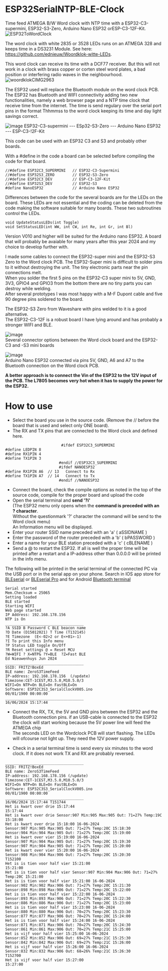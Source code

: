 # ESP32SerialNTP-BLE-Clock
Time feed ATMEGA B/W Word clock with NTP time with a ESP32-C3-supermini, ESP32-S3-Zero, Arduino Nano ESP32 orESP-C3-12F-Kit. 
![ESP32ToWordClock](https://github.com/ednieuw/ESP32SerialNTP-BLE-Clock/assets/12166816/ac6b3e92-fde4-49cc-915b-91af3d018617)

The word clock with white 2835 or 3528 LEDs runs on an ATMEGA 328 and keeps time in a DS3231 Module.
See here: https://github.com/ednieuw/Woordklok-witte-LEDs.

This word clock can receive its time with a DCF77 receiver. But this will not work in a clock with brass copper or corten steel word plates, a bad position or interfering radio waves in the neighbourhood.<br>
![woordklokCIMG2963](https://github.com/ednieuw/ESP32SerialNTP-BLE-Clock/assets/12166816/ed78be12-9529-405e-b355-75b00a09bf1c)

The ESP32 used will replace the Bluetooth module on the word clock PCB. The ESP32 has Bluetooth and WIFI connectivity adding two new functionalities, namely a web browser page and a NTP time clock that receive time from the internet.
The time is send regulary over the serial port pins in the format Thhmmss to the word clock keeping its time and day light savings correct. 

![image](https://github.com/ednieuw/ESP32SerialNTP-BLE-Clock/assets/12166816/a7aacb75-6bb4-4673-abc5-d958b976eb5a)
ESP32-C3-supermini --- ESp32-S3-Zero --- Arduino Nano ESP32 --- ESP-C3-!2F-Kit 

This code can be used with an ESP32 C3 and S3 and probably other boards.

With a #define in the code a board can be selected before compiling the code for that board.<br>

```
//#define ESP32C3_SUPERMINI   // ESP32-C3-Supermini
//#define ESP32S3_ZERO        // ESP32-S3-Zero
//#define ESP32C3_DEV         // ESP-C3-12F-Kit 
//#define ESP32S3_DEV         // ESP32-S3
#define NanoESP32             // Arduino Nano ESP32
``` 
Differences between the code for the several boards are for the LEDs on the board. These LEDs are not essential and the coding can be  deleted from the code making the software suitable for many boards. These two subroutines control the LEDs.
```
void UpdateStatusLEDs(int Toggle)
void SetStatusLED(int WW, int CW, int Re, int Gr, int Bl)
```
Version V010 and higher will be suited for the Arduino nano ESP32. A board that will probably be avaiable for many years after this year 2024 and my choice to develop further with.

I made some cables to connect the ESP32-super mini and the ESP32-S3 Zero to the Word clock PCB.
The ESP32-Super mini is difficult to solder pins to it without destroying the unit. The tiny electronic parts near the pin connections melt.<br> 
When you solder the first 5 pins on the ESP32-C3 super mini to 5V, GND, 3V3, GPIO4 and GPIO3 from the bottom there are no tiny parts you can destroy while welding.<br>
After several prototypes I was most happy with a M-F Dupont cable and five 90 degree pins soldered to the board. 

The ESP32-S3 Zero from Waveshare with pins welded to it is a good alternative.<br>
The ESP32-C3-12F is a robust board I have lying around and has probably a stronger WIFI and BLE.

![image](https://github.com/ednieuw/ESP32SerialNTP-BLE-Clock/assets/12166816/0785be7a-b2b1-4e4f-80d8-a79bf15664c5)<br>
Several connector options between the Word clock board and the ESP32-C3 and -S3 mini boards

![image](https://github.com/ednieuw/ESP32SerialNTP-BLE-Clock/assets/12166816/071893be-9830-49bd-8023-2304a4e0f016)<br>
Arduino Nano ESP32 connected via pins 5V, GND, A6 and A7 to the Bluetooth connection on the Word clock PCB.

**A better approach is to connect the Vin of the ESP32 to the 12V input of the PCB. The L7805 becomes very hot when it has to supply the power for the ESP32.**

# How to use
- Select the board you use in the source code. (Remove the // before the board that is used and select only ONE board).
- The RX and TX pins that are connected to the Word clock and defined here. 
```
                         #ifdef ESP32C3_SUPERMINI
#define LEDPIN 8
#define RX1PIN 4
#define TX1PIN 3 
                        #endif //ESP32C3_SUPERMINI
                        #ifdef NANOESP32 
#define RX1PIN A6  // 13   Connect to Rx
#define TX1PIN A7  // 14   Connect to Tx 
                        #endif //NANOESP32
```
- Connect the board, check the compile options as noted in the top of the source code, compile for the proper board and upload the code
- Open the serial terminal and **send '?i'**<br>
  (The ESP32 menu only opens when the **command is preceded with an ? character**. <br>
  Without the questionmark '?' character the command will be send to the Word clock menu)<br>
  An Information menu will be displayed.<br>
- Enter your router SSID name preceded with an 'a'  ( aSSIDNAME )
- Enter the password of the router preceded with a 'b' ( bPASSWORD )
- Enter a name for your BLE station preceded with a 'c' ( cBLENAME ) 
- Send a @ to restart the ESP32.
  If all is well the proper time will be printed after a restart and a IP-address other than 0.0.0.0 will be printed in the info menu.
 
The following will be printed in the serial terminal of the connected PC via the USB port or in the serial app on your phone.
Search in IOS app store for [BLEserial](https://apps.apple.com/nl/app/bleserial-nrf/id1632235163) or [BLEserial Pro](https://apps.apple.com/nl/app/ble-serial-pro/id1632245655)
and for Android [Bluetooth terminal](https://play.google.com/store/apps/details?id=de.kai_morich.serial_bluetooth_terminal&pli=1) 

```
Serial started
Mem.Checksum = 25065
Setting loaded
BLE started
Starting WIFI
Web page started
IP Address: 192.168.178.156
NTP is On
___________________________________
?A SSID B Password C BLE beacon name
?D Date (D15012021) T Time (T132145)
?E Timezone  (E<-02>2 or E<+01>-1)
?I To print this Info menu
?P Status LED toggle On/Off
?R Reset settings @ = Reset MCU
?W=WIFI ? X=NTP& ?Y=BLE  ?Z=Fast BLE
Ed Nieuwenhuys Jun 2024
___________________________________
SSID: FRITZ!BoxEd
BLE name: ZeroS3TimeFeed
IP-address: 192.168.178.156  (/update)
Timezone:CET-1CEST,M3.5.0,M10.5.0/3
WIFI=On NTP=On BLE=On FastBLE=On
Software: ESP32C3S3_SerialClockV005.ino
00/01/1900 00:00:00 
___________________________________
16/06/2024 15:17:44 
```
- Connect the RX, TX, the 5V and GND pins between the ESP32 and the Bluetooth connection pins.
if an USB-cable is connected to the ESP32 the clock will start working because the 5V power line will feed the ATMEGA chip<br>
The seconds LED on the Wordclock PCB will start flashing. The LEDs will ofcourse not light up. They need the 12V power supply.

- Check in a serial terminal time is send every six minutes to the word clock. 
  If it does not work TX and RX are probably reversed.

```
___________________________________
SSID: FRITZ!BoxEd
BLE name: ZeroS3TimeFeed
IP-address: 192.168.178.156 (/update)
Timezone:CET-1CEST,M3.5.0,M10.5.0/3
WIFI=On NTP=On BLE=On FastBLE=On
Software: ESP32C3S3_SerialClockV005.ino
00/01/1900 00:00:00 
___________________________________
16/06/2024 15:17:44 T151744
Het is kwart over drie 15:17:44
15:17:44
Het is kwart over drie Sensor:907 Min:905 Max:905 Out: 71=27% Temp:19C 15:18:00
Het is kwart over drie 15:18:00 16-06-2024
Sensor:907 Min:905 Max:905 Out: 71=27% Temp:20C 15:18:30
Sensor:904 Min:904 Max:905 Out: 71=27% Temp:20C 15:19:00
Het is kwart over vier 15:19:00 16-06-2024
Sensor:907 Min:904 Max:905 Out: 71=27% Temp:20C 15:19:30
Sensor:907 Min:904 Max:905 Out: 71=27% Temp:20C 15:20:00
Het is kwart over vier 15:20:00 16-06-2024
Sensor:908 Min:904 Max:906 Out: 71=27% Temp:20C 15:20:30
T152100
Het is is tien voor half vier 15:21:00
15:21:00
Het is is tien voor half vier Sensor:907 Min:904 Max:906 Out: 71=27% Temp:20C 15:21:00
Het is is tien voor half vier 15:21:00 16-06-2024
Sensor:902 Min:902 Max:906 Out: 71=27% Temp:20C 15:21:30
Sensor:898 Min:898 Max:906 Out: 71=27% Temp:20C 15:22:00
Het is is tien voor half vier 15:22:00 16-06-2024
Sensor:893 Min:893 Max:906 Out: 71=27% Temp:20C 15:22:30
Sensor:886 Min:886 Max:906 Out: 71=27% Temp:20C 15:23:00
Het is is tien voor half vier 15:23:00 16-06-2024
Sensor:880 Min:880 Max:906 Out: 70=27% Temp:20C 15:23:30
Sensor:877 Min:877 Max:906 Out: 70=27% Temp:20C 15:24:00
Het is is tien voor half vier 15:24:00 16-06-2024
Sensor:871 Min:871 Max:906 Out: 70=27% Temp:20C 15:24:30
Sensor:861 Min:861 Max:906 Out: 70=27% Temp:21C 15:25:00
Het is vijf voor half vier 15:25:00 16-06-2024
Sensor:852 Min:852 Max:906 Out: 69=27% Temp:21C 15:25:30
Sensor:842 Min:842 Max:906 Out: 69=27% Temp:21C 15:26:00
Het is vijf voor half vier 15:26:00 16-06-2024
Sensor:832 Min:832 Max:906 Out: 68=26% Temp:21C 15:26:30
T152700
Het is vijf voor half vier 15:27:00
15:27:00
```


 
